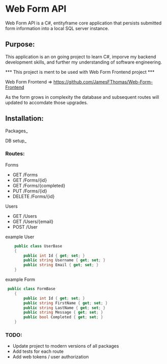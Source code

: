 ﻿# Web Form API

Web Form API is a C#, entityframe core application that persists submitted form information into a local SQL server instance.   

## Purpose:

This application is an on going project to learn C#, imporve my backend development skills, and further my understanding of software engineering.

*** This project is ment to be used with Web Form Frontend project ***

Web Form Frontend => https://github.com/JamesFThomas/Web-Form-Frontend 
 
As the form grows in complexity the database and subsequent routes will updated to accomdate those upgrades. 


## Installation:

Packages_ 


DB setup_


### Routes:
Forms
- GET /Forms
- GET /Forms/{id}
- GET /Forms/{completed}
- PUT /Forms/{id}
- DELETE /Forms/{id}

Users
- GET /Users
- GET /Users/{email}
- POST /User

example User
``` C#
    public class UserBase
    {
        public int Id { get; set; }
        public string Username { get; set; }
        public string Email { get; set; }
    }
```


example Form
``` C#
 public class FormBase
    {
        public int Id { get; set; }
        public string FirstName { get; set; }
        public string LastName { get; set; }
        public string Message { get; set; }
        public bool Completed { get; set; }
    }
```


### TODO:
- Update project to modern versions of all packages
- Add tests for each route 
- Add web tokens / user authorization 


